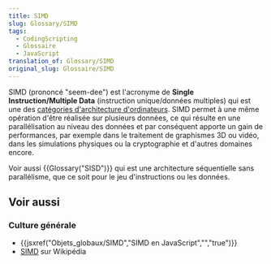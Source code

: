 ```yaml
---
title: SIMD
slug: Glossary/SIMD
tags:
  - CodingScripting
  - Glossaire
  - JavaScript
translation_of: Glossary/SIMD
original_slug: Glossaire/SIMD
---
```


SIMD (prononcé "seem-dee") est l'acronyme de **Single Instruction/Multiple Data** (instruction unique/données multiples) qui est une des [catégories d'architecture d'ordinateurs](https://fr.wikipedia.org/wiki/Taxonomie_de_Flynn). SIMD permet à une même opération d'être réalisée sur plusieurs données, ce qui résulte en une parallélisation au niveau des données et par conséquent apporte un gain de performances, par exemple dans le traitement de graphismes 3D ou vidéo, dans les simulations physiques ou la cryptographie et d'autres domaines encore.

Voir aussi {{Glossary("SISD")}} qui est une architecture séquentielle sans parallélisme, que ce soit pour le jeu d'instructions ou les données.

## Voir aussi

### Culture générale

- {{jsxref("Objets_globaux/SIMD","SIMD en JavaScript","","true")}}
- [SIMD](https://fr.wikipedia.org/wiki/Single_instruction_multiple_data) sur Wikipédia
